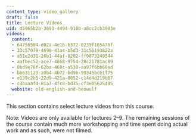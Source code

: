 ```yaml
---
content_type: video_gallery
draft: false
title: Lecture Videos
uid: d5965b2b-3693-4494-910b-a8cc2cb3903e
videos:
  content:
  - 64756504-d02a-4e1b-b372-0239f165476f
  - 33c57079-4698-41a4-b5d3-31c56193822a
  - a51e2d31-26b1-44af-8202-ff9873249544
  - aafbec52-ace7-4868-9754-28c21781ac89
  - 0bd9e76f-62ba-460c-a530-aa97f6bb60ad
  - bb631123-a9b4-4b72-bd9b-90345bcb1f75
  - e139c2b5-22d9-421a-8052-c14d4d219b67
  - c4baaaf4-81a7-4fc8-bd35-cf3e05625495
  website: old-english-and-beowulf
---
```

This section contains select lecture videos from this course. 

Note: Videos are only available for lectures 2–9. The remaining sessions of the course contain much more workshopping and time spent doing actual work and as such, were not filmed.
